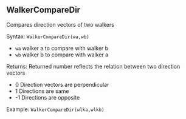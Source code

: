 ## WalkerCompareDir

Compares direction vectors of two walkers

Syntax: `WalkerCompareDir(wa,wb)`

* `wa` walker a to compare with walker b
* `wb` walker b to compare with walker a

Returns: Returned number reflects the relation between two direction vectors

* 0 Direction vectors are perpendicular
* 1 Directions are same
* -1 Directions are opposite

Example: `WalkerCompareDir(wlka,wlkb)`

